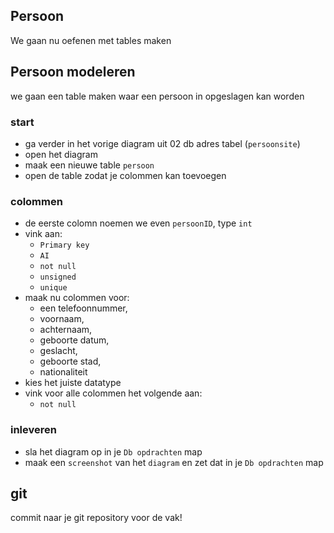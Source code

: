## Persoon


We gaan nu oefenen met tables maken


## Persoon modeleren

we gaan een table maken waar een persoon in opgeslagen kan worden


### start
- ga verder in het vorige diagram uit 02 db adres tabel (`persoonsite`)
- open het diagram
- maak een nieuwe table `persoon`
- open de table zodat je colommen kan toevoegen


### colommen

- de eerste colomn noemen we even `persoonID`, type `int`
- vink aan:
    - `Primary key`
    - `AI`
    - `not null`
    - `unsigned` 
    - `unique`
- maak nu colommen voor:
    - een telefoonnummer, 
    - voornaam, 
    - achternaam,
    - geboorte datum, 
    - geslacht, 
    - geboorte stad,
    - nationaliteit
- kies het juiste datatype 
- vink voor alle colommen het volgende aan:
    - `not null`


### inleveren
- sla het diagram op in je `Db opdrachten` map
- maak een `screenshot` van het `diagram` en zet dat in je `Db opdrachten` map

## git

commit naar je git repository voor de vak!
